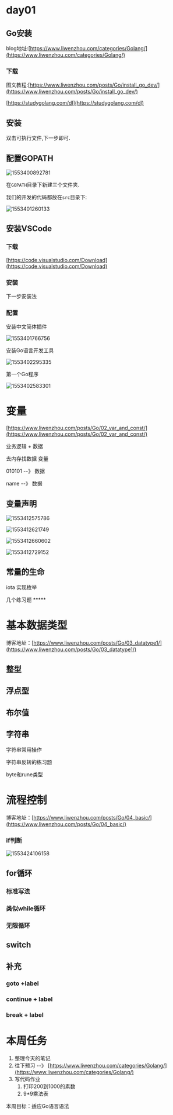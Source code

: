 # day01  

## Go安装

blog地址:[https://www.liwenzhou.com/categories/Golang/](https://www.liwenzhou.com/categories/Golang/)

### 下载

图文教程:[https://www.liwenzhou.com/posts/Go/install_go_dev/](https://www.liwenzhou.com/posts/Go/install_go_dev/)

[https://studygolang.com/dl](https://studygolang.com/dl)





## 安装

双击可执行文件,下一步即可.



## 配置GOPATH

![1553400892781](.\assets\1553400892781.png)



在`GOPATH`目录下新建三个文件夹.

我们的开发的代码都放在`src`目录下:

![1553401260133](.\assets\1553401260133.png)



## 安装VSCode

### 下载

[https://code.visualstudio.com/Download](https://code.visualstudio.com/Download)

###  安装

下一步安装法

### 配置



安装中文简体插件

![1553401766756](.\assets\1553401766756.png)

安装Go语言开发工具

![1553402295335](.\assets\1553402295335.png)

第一个Go程序

![1553402583301](.\assets\1553402583301.png)





# 变量

[https://www.liwenzhou.com/posts/Go/02_var_and_const/](https://www.liwenzhou.com/posts/Go/02_var_and_const/)





业务逻辑  + 数据



去内存找数据    变量





010101   --》 数据

name      --》 数据



## 变量声明

![1553412575786](.\assets\1553412575786.png)

![1553412621749](.\assets\1553412621749.png)

![1553412660602](.\assets\1553412660602.png)

![1553412729152](.\assets\1553412729152.png)



## 常量的生命



iota 实现枚举

几个练习题 *****



# 基本数据类型

博客地址：[https://www.liwenzhou.com/posts/Go/03_datatype1/](https://www.liwenzhou.com/posts/Go/03_datatype1/)

## 整型

## 浮点型

## 布尔值

## 字符串

字符串常用操作

字符串反转的练习题

byte和rune类型



# 流程控制

博客地址：[https://www.liwenzhou.com/posts/Go/04_basic/](https://www.liwenzhou.com/posts/Go/04_basic/)

### if判断

![1553424106158](.\assets\1553424106158.png)





## for循环

### 标准写法

### 类似while循环

### 无限循环



## switch



## 补充

### goto +label

### continue + label

### break + label



# 本周任务

1. 整理今天的笔记
2. 往下预习  --》 [https://www.liwenzhou.com/categories/Golang/](https://www.liwenzhou.com/categories/Golang/)
3. 写代码作业
   1. 打印200到1000的素数
   2. 9*9乘法表

本周目标：适应Go语言语法























